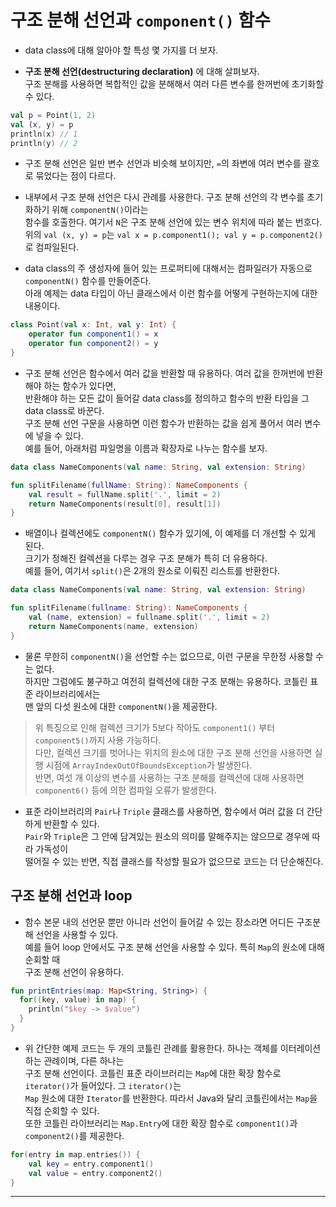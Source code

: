 # 구조 분해 선언과 `component()` 함수

- data class에 대해 알아야 할 특성 몇 가지를 더 보자.

- **구조 분해 선언(destructuring declaration)** 에 대해 살펴보자.  
  구조 분해를 사용하면 복합적인 값을 분해해서 여러 다른 변수를 한꺼번에 초기화할 수 있다.

```kt
val p = Point(1, 2)
val (x, y) = p
println(x) // 1
println(y) // 2
```

- 구조 분해 선언은 일반 변수 선언과 비슷해 보이지만, `=`의 좌변에 여러 변수를 괄호로 묶었다는 점이 다르다.

- 내부에서 구조 분해 선언은 다시 관례를 사용한다. 구조 분해 선언의 각 변수를 초기화하기 위해 `componentN()`이라는  
  함수를 호출한다. 여기서 `N`은 구조 분해 선언에 있는 변수 위치에 따라 붙는 번호다.  
  위의 `val (x, y) = p`는 `val x = p.component1(); val y = p.component2()`로 컴파일된다.

- data class의 주 생성자에 들어 있는 프로퍼티에 대해서는 컴파일러가 자동으로 `componentN()` 함수를 만들어준다.  
  아래 예제는 data 타입이 아닌 클래스에서 이런 함수를 어떻게 구현하는지에 대한 내용이다.

```kt
class Point(val x: Int, val y: Int) {
    operator fun component1() = x
    operator fun component2() = y
}
```

- 구조 분해 선언은 함수에서 여러 값을 반환할 때 유용하다. 여러 값을 한꺼번에 반환해야 하는 함수가 있다면,  
  반환해야 하는 모든 값이 들어갈 data class를 정의하고 함수의 반환 타입을 그 data class로 바꾼다.  
  구조 분해 선언 구문을 사용하면 이런 함수가 반환하는 값을 쉽게 풀어서 여러 변수에 넣을 수 있다.  
  예를 들어, 아래처럼 파일명을 이름과 확장자로 나누는 함수를 보자.

```kt
data class NameComponents(val name: String, val extension: String)

fun splitFilename(fullName: String): NameComponents {
    val result = fullName.split('.', limit = 2)
    return NameComponents(result[0], result[1])
}
```

- 배열이나 컬렉션에도 `componentN()` 함수가 있기에, 이 예제를 더 개선할 수 있게 된다.  
  크기가 정해진 컬렉션을 다루는 경우 구조 분해가 특히 더 유용하다.  
  예를 들어, 여기서 `split()`은 2개의 원소로 이뤄진 리스트를 반환한다.

```kt
data class NameComponents(val name: String, val extension: String)

fun splitFilename(fullname: String): NameComponents {
    val (name, extension) = fullname.split('.', limit = 2)
    return NameComponents(name, extension)
}
```

- 물론 무한히 `componentN()`을 선언할 수는 없으므로, 이런 구문을 무한정 사용할 수는 없다.  
  하지만 그럼에도 불구하고 여전히 컬렉션에 대한 구조 분해는 유용하다. 코틀린 표준 라이브러리에서는  
  맨 앞의 다섯 원소에 대한 `componentN()`을 제공한다.

> 위 특징으로 인해 컬렉션 크기가 5보다 작아도 `component1()` 부터 `component5()`까지 사용 가능하다.  
> 다만, 컬렉션 크기를 벗어나는 위치의 원소에 대한 구조 분해 선언을 사용하면 실행 시점에 `ArrayIndexOutOfBoundsException`가 발생한다.  
> 반면, 여섯 개 이상의 변수를 사용하는 구조 분해를 컬렉션에 대해 사용하면 `component6()` 등에 의한 컴파일 오류가 발생한다.

- 표준 라이브러리의 `Pair`나 `Triple` 클래스를 사용하면, 함수에서 여러 값을 더 간단하게 반환할 수 있다.  
  `Pair`와 `Triple`은 그 안에 담겨있는 원소의 의미를 말해주지는 않으므로 경우에 따라 가독성이  
  떨어질 수 있는 반면, 직접 클래스를 작성할 필요가 없으므로 코드는 더 단순해진다.

## 구조 분해 선언과 loop

- 함수 본문 내의 선언문 뿐만 아니라 선언이 들어갈 수 있는 장소라면 어디든 구조분해 선언을 사용할 수 있다.  
  예를 들어 loop 안에서도 구조 분해 선언을 사용할 수 있다. 특히 `Map`의 원소에 대해 순회할 때  
  구조 분해 선언이 유용하다.

```kt
fun printEntries(map: Map<String, String>) {
  for((key, value) in map) {
    println("$key -> $value")
  }
}
```

- 위 간단한 예제 코드는 두 개의 코틀린 관례를 활용한다. 하나는 객체를 이터레이션하는 관례이며, 다른 하나는  
  구조 분해 선언이다. 코틀린 표준 라이브러리는 `Map`에 대한 확장 함수로 `iterator()`가 들어있다. 그 `iterator()`는  
  `Map` 원소에 대한 `Iterator`를 반환한다. 따라서 Java와 달리 코틀린에서는 `Map`을 직접 순회할 수 있다.  
  또한 코틀린 라이브러리는 `Map.Entry`에 대한 확장 함수로 `component1()`과 `component2()`를 제공한다.

```kt
for(entry in map.entries()) {
    val key = entry.component1()
    val value = entry.component2()
}
```

<hr/>
